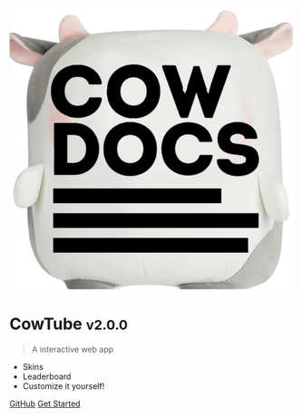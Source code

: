 ![logo](cowdocs.png)

# CowTube <small>v2.0.0</small>

> A interactive web app

- Skins
- Leaderboard
- Customize it yourself!

[GitHub](https://github.com/p1cklethenut/Cow/)
[Get Started](#CowTube)
